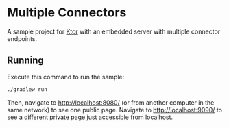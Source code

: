 # Multiple Connectors

A sample project for [Ktor](https://ktor.io) with an embedded server with multiple connector endpoints.

## Running

Execute this command to run the sample:

```bash
./gradlew run
```

Then, navigate to [http://localhost:8080/](http://localhost:8080/) (or from another computer in the same network) to see one public page.
Navigate to [http://localhost:9090/](http://localhost:9090/) to see a different private page just accessible from localhost.
